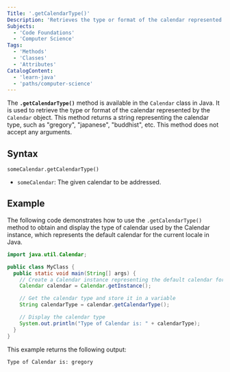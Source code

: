 ```yaml
---
Title: '.getCalendarType()'
Description: 'Retrieves the type or format of the calendar represented by the Calendar object, returns a string representing the calendar type.'
Subjects:
  - 'Code Foundations'
  - 'Computer Science'
Tags:
  - 'Methods'
  - 'Classes'
  - 'Attributes'
CatalogContent:
  - 'learn-java'
  - 'paths/computer-science'
---
```


The **`.getCalendarType()`** method is available in the `Calendar` class in Java. It is used to retrieve the type or format of the calendar represented by the `Calendar` object. This method returns a string representing the calendar type, such as "gregory", "japanese", "buddhist", etc. This method does not accept any arguments.

## Syntax

```pseudo
someCalendar.getCalendarType()
```

- `someCalendar`: The given calendar to be addressed.

## Example

The following code demonstrates how to use the `.getCalendarType()` method to obtain and display the type of calendar used by the Calendar instance, which represents the default calendar for the current locale in Java.

```java
import java.util.Calendar;

public class MyClass {
  public static void main(String[] args) {
    // Create a Calendar instance representing the default calendar for the current locale
    Calendar calendar = Calendar.getInstance();

    // Get the calendar type and store it in a variable
    String calendarType = calendar.getCalendarType();

    // Display the calendar type
    System.out.println("Type of Calendar is: " + calendarType);
  }
}
```

This example returns the following output:

```shell
Type of Calendar is: gregory
```
